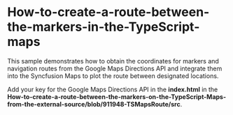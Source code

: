 # How-to-create-a-route-between-the-markers-in-the-TypeScript-maps

This sample demonstrates how to obtain the coordinates for markers and navigation routes from the Google Maps Directions API and integrate them into the Syncfusion Maps to plot the route between designated locations.

Add your key for the Google Maps Directions API in the **index.html** in the **How-to-create-a-route-between-the-markers-on-the-TypeScript-Maps-from-the-external-source/blob/911948-TSMapsRoute/src**.
